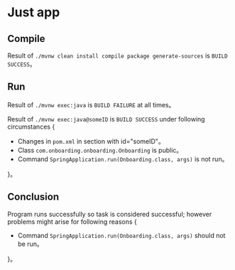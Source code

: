 # Just app

## Compile  

Result of `./mvnw clean install compile package generate-sources` is `BUILD SUCCESS`。  

## Run  

Result of `./mvnw exec:java` is `BUILD FAILURE` at all times。  

Result of `./mvnw exec:java@someID` is `BUILD SUCCESS` under following circumstances {  
* Changes in `pom.xml` in section with id="someID"。  
* Class `com.onboarding.onboarding.Onboarding` is public。  
* Command `SpringApplication.run(Onboarding.class, args)` is not run。  

}。  

## Conclusion

Program runs successfully so task is considered successful; however problems might arise for following reasons {  
* Command `SpringApplication.run(Onboarding.class, args)` should not be run。  

}。  
